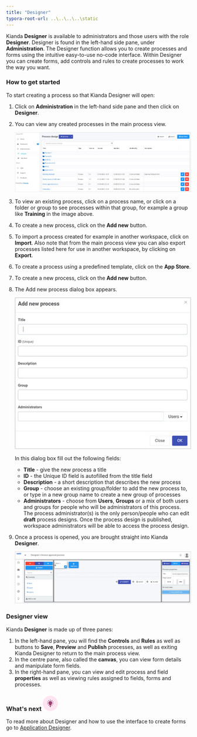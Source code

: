 ```yaml
---
title: "Designer"
typora-root-url: ..\..\..\..\static
---
```


Kianda **Designer** is available to administrators and those users with the role **Designer**. Designer is found in the left-hand side pane, under **Administration**. The Designer function allows you to create processes and forms using the intuitive easy-to-use no-code interface. Within Designer you can create forms, add controls and rules to create processes to work the way you want.

### How to get started

To start creating a process so that Kianda Designer will open:

1. Click on **Administration** in the left-hand side pane and then click on **Designer**.

2. You can view any created processes in the main process view.

   ![Process view](/images/process-view.jpg)

3. To view an existing process, click on a process name, or click on a folder or group to see processes within that group, for example a group like **Training** in the image above. 

4. To create a new process, click on the **Add new** button.

5. To import a process created for example in another workspace, click on **Import**. Also note that from the main process view you can also export processes listed here for use in another workspace, by clicking on **Export**.

6. To create a process using a predefined template, click on the **App Store**.

7. To create a new process, click on the **Add new** button. 

8. The Add new process dialog box appears. 

    ![New process view](/images/new-process.jpg)

   In this dialog box fill out the following fields:

   - **Title** - give the new process a title
   - **ID** - the Unique ID field is autofilled from the title field
   - **Description** - a short description that describes the new process
   - **Group** - choose an existing group/folder to add the new process to, or type in a new group name to create a new group of processes
   - **Administrators** - choose from **Users**, **Groups** or a mix of both users and groups for people who will be administrators of this process. The process administrator(s) is the only person/people who can edit **draft** process designs. Once the process design is published, workspace administrators will be able to access the process design.

9. Once a process is opened, you are brought straight into Kianda **Designer**. 

   ![Designer view](/images/design-view.jpg)



### Designer view

Kianda **Designer** is made up of three panes:

1. In the left-hand pane, you will find the **Controls** and **Rules** as well as buttons to **Save**, **Preview** and **Publish** processes, as well as exiting Kianda Designer to return to the main process view. 
2. In the centre pane, also called the **canvas**, you can view form details and manipulate form fields.
3. In the right-hand pane, you can view and edit process and field **properties** as well as viewing rules assigned to fields, forms and processes.



### What's next  ![Idea icon](/images/18.png) ###

To read more about Designer and how to use the interface to create forms  go to [Application Designer](/docs/platform/application-designer/).

